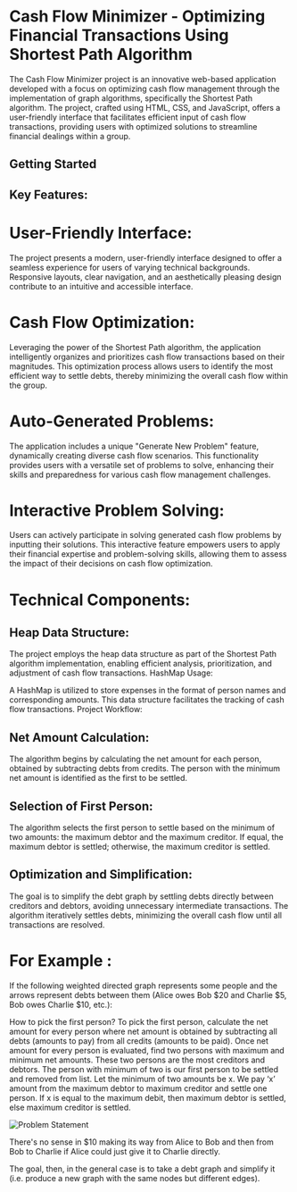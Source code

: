 # Cash Flow Minimizer - Optimizing Financial Transactions Using Shortest Path Algorithm

The Cash Flow Minimizer project is an innovative web-based application developed with a focus on optimizing cash flow management through the implementation of graph algorithms, specifically the Shortest Path algorithm. The project, crafted using HTML, CSS, and JavaScript, offers a user-friendly interface that facilitates efficient input of cash flow transactions, providing users with optimized solutions to streamline financial dealings within a group.


## Getting Started  

## Key Features:

# User-Friendly Interface:

The project presents a modern, user-friendly interface designed to offer a seamless experience for users of varying technical backgrounds.
Responsive layouts, clear navigation, and an aesthetically pleasing design contribute to an intuitive and accessible interface.

# Cash Flow Optimization:

Leveraging the power of the Shortest Path algorithm, the application intelligently organizes and prioritizes cash flow transactions based on their magnitudes.
This optimization process allows users to identify the most efficient way to settle debts, thereby minimizing the overall cash flow within the group.
# Auto-Generated Problems:

The application includes a unique "Generate New Problem" feature, dynamically creating diverse cash flow scenarios.
This functionality provides users with a versatile set of problems to solve, enhancing their skills and preparedness for various cash flow management challenges.

# Interactive Problem Solving:

Users can actively participate in solving generated cash flow problems by inputting their solutions.
This interactive feature empowers users to apply their financial expertise and problem-solving skills, allowing them to assess the impact of their decisions on cash flow optimization.

# Technical Components:

## Heap Data Structure:

The project employs the heap data structure as part of the Shortest Path algorithm implementation, enabling efficient analysis, prioritization, and adjustment of cash flow transactions.
HashMap Usage:

A HashMap is utilized to store expenses in the format of person names and corresponding amounts. This data structure facilitates the tracking of cash flow transactions.
Project Workflow:

## Net Amount Calculation:

The algorithm begins by calculating the net amount for each person, obtained by subtracting debts from credits.
The person with the minimum net amount is identified as the first to be settled.
## Selection of First Person:

The algorithm selects the first person to settle based on the minimum of two amounts: the maximum debtor and the maximum creditor. If equal, the maximum debtor is settled; otherwise, the maximum creditor is settled.
## Optimization and Simplification:

The goal is to simplify the debt graph by settling debts directly between creditors and debtors, avoiding unnecessary intermediate transactions.
The algorithm iteratively settles debts, minimizing the overall cash flow until all transactions are resolved.



# For Example : 


If the following weighted directed graph represents some people and the arrows represent debts between them (Alice owes Bob $20 and Charlie $5, Bob owes Charlie $10, etc.):

How to pick the first person? To pick the first person, calculate the net amount for every person where net amount is obtained by subtracting all debts (amounts to pay) from all credits (amounts to be paid). Once net amount for every person is evaluated, find two persons with maximum and minimum net amounts. These two persons are the most creditors and debtors. The person with minimum of two is our first person to be settled and removed from list. Let the minimum of two amounts be x. We pay ‘x’ amount from the maximum debtor to maximum creditor and settle one person. If x is equal to the maximum debit, then maximum debtor is settled, else maximum creditor is settled.

![Problem Statement](https://github.com/soumyasethy/ShortestPath-CashFlow-Algorithm-Splitwise/blob/Images/Screen%20Shot%202017-07-24%20at%208.29.26%20PM.png)

There's no sense in $10 making its way from Alice to Bob and then from Bob to Charlie if Alice could just give it to Charlie directly.

The goal, then, in the general case is to take a debt graph and simplify it (i.e. produce a new graph with the same nodes but different edges).


